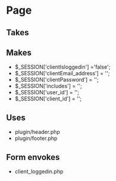 # Page

## Takes

## Makes
* $_SESSION['clientIsloggedin'] ='false';
* $_SESSION['clientEmail_address'] = '';
* $_SESSION['clientPassword'] = '';
* $_SESSION['includes'] = '';
* $_SESSION['user_id'] = '';
* $_SESSION['client_id'] = '';

## Uses
* plugin/header.php
* plugin/footer.php

## Form envokes
* client_loggedin.php

